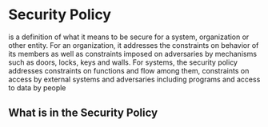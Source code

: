 # Security Policy
 is a definition of what it means to be secure for a system, organization or other entity. For an organization, it addresses the constraints on behavior of its members as well as constraints imposed on adversaries by mechanisms such as doors, locks, keys and walls. For systems, the security policy addresses constraints on functions and flow among them, constraints on access by external systems and adversaries including programs and access to data by people

## What is in the Security Policy
